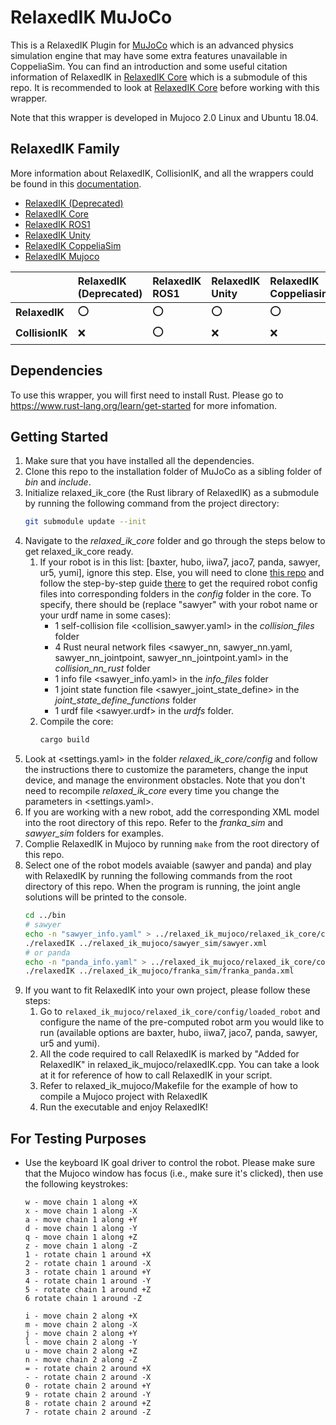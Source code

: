 # RelaxedIK MuJoCo

This is a RelaxedIK Plugin for [MuJoCo](http://www.mujoco.org/) which is an advanced physics simulation engine that may have some extra features unavailable in CoppeliaSim. You can find an introduction and some useful citation information of RelaxedIK in [RelaxedIK Core](https://github.com/uwgraphics/relaxed_ik_core) which is a submodule of this repo. It is recommended to look at [RelaxedIK Core](https://github.com/uwgraphics/relaxed_ik_core) before working with this wrapper.

Note that this wrapper is developed in Mujoco 2.0 Linux and Ubuntu 18.04. 

## RelaxedIK Family

More information about RelaxedIK, CollisionIK, and all the wrappers could be found in this [documentation](https://uwgraphics.github.io/relaxed_ik_core/).

- [RelaxedIK (Deprecated)](https://github.com/uwgraphics/relaxed_ik/tree/dev)
- [RelaxedIK Core](https://github.com/uwgraphics/relaxed_ik_core)
- [RelaxedIK ROS1](https://github.com/uwgraphics/relaxed_ik_ros1)
- [RelaxedIK Unity](https://github.com/uwgraphics/relaxed_ik_unity)
- [RelaxedIK CoppeliaSim](https://github.com/uwgraphics/relaxed_ik_coppeliasim)
- [RelaxedIK Mujoco](https://github.com/uwgraphics/relaxed_ik_mujoco)

||**RelaxedIK (Deprecated)**|**RelaxedIK ROS1**|**RelaxedIK Unity**|**RelaxedIK Coppeliasim**|**RelaxedIK Mujoco**|  
|:------|:-----|:-----|:-----|:-----|:-----| 
|**RelaxedIK**|:o:|:o:|:o:|:o:|:o:|  
|**CollisionIK**|:x:|:o:|:x:|:x:|:x:|  

## Dependencies

To use this wrapper, you will first need to install Rust. Please go to https://www.rust-lang.org/learn/get-started for more infomation.

## Getting Started

1. Make sure that you have installed all the dependencies.
1. Clone this repo to the installation folder of MuJoCo as a sibling folder of *bin* and *include*.
1. Initialize relaxed_ik_core (the Rust library of RelaxedIK) as a submodule by running the following command from the project directory:
    ```bash
    git submodule update --init
    ```
1. Navigate to the *relaxed_ik_core* folder and go through the steps below to get relaxed_ik_core ready.
    1. If your robot is in this list: [baxter, hubo, iiwa7, jaco7, panda, sawyer, ur5, yumi], ignore this step. Else, you will need to clone [this repo](https://github.com/uwgraphics/relaxed_ik) and follow the step-by-step guide [there](https://github.com/uwgraphics/relaxed_ik/blob/dev/src/start_here.py) to get the required robot config files into corresponding folders in the *config* folder in the core. To specify, there should be (replace "sawyer" with your robot name or your urdf name in some cases):
        - 1 self-collision file <collision_sawyer.yaml> in the *collision_files* folder
        - 4 Rust neural network files <sawyer_nn, sawyer_nn.yaml, sawyer_nn_jointpoint, sawyer_nn_jointpoint.yaml> in the *collision_nn_rust* folder
        - 1 info file <sawyer_info.yaml> in the *info_files* folder
        - 1 joint state function file <sawyer_joint_state_define> in the *joint_state_define_functions* folder
        - 1 urdf file <sawyer.urdf> in the *urdfs* folder.
    2. Compile the core:
        ```bash
        cargo build
        ```
1. Look at <settings.yaml> in the folder *relaxed_ik_core/config* and follow the instructions there to customize the parameters, change the input device, and manage the environment obstacles. Note that you don't need to recompile *relaxed_ik_core* every time you change the parameters in <settings.yaml>.
2. If you are working with a new robot, add the corresponding XML model into the root directory of this repo. Refer to the *franka_sim* and *sawyer_sim* folders for examples.
3. Complie RelaxedIK in Mujoco by running `make` from the root directory of this repo.
4. Select one of the robot models avaiable (sawyer and panda) and play with RelaxedIK by running the following commands from the root directory of this repo. When the program is running, the joint angle solutions will be printed to the console.
    ```bash
    cd ../bin
    # sawyer
    echo -n "sawyer_info.yaml" > ../relaxed_ik_mujoco/relaxed_ik_core/config/loaded_robot
    ./relaxedIK ../relaxed_ik_mujoco/sawyer_sim/sawyer.xml 
    # or panda
    echo -n "panda_info.yaml" > ../relaxed_ik_mujoco/relaxed_ik_core/config/loaded_robot
    ./relaxedIK ../relaxed_ik_mujoco/franka_sim/franka_panda.xml
    ```
5. If you want to fit RelaxedIK into your own project, please follow these steps:
    1. Go to `relaxed_ik_mujoco/relaxed_ik_core/config/loaded_robot` and configure the name of the pre-computed robot arm you would like to run (available options are baxter, hubo, iiwa7, jaco7, panda, sawyer, ur5 and yumi).
    2. All the code required to call RelaxedIK is marked by "Added for RelaxedIK" in relaxed_ik_mujoco/relaxedIK.cpp. You can take a look at it for reference of how to call RelaxedIK in your script.
    3. Refer to relaxed_ik_mujoco/Makefile for the example of how to compile a Mujoco project with RelaxedIK
    4. Run the executable and enjoy RelaxedIK!
   
## For Testing Purposes

- Use the keyboard IK goal driver to control the robot. Please make sure that the Mujoco window has focus (i.e., make sure it's clicked), then use the following keystrokes:
    ```
    w - move chain 1 along +X
    x - move chain 1 along -X
    a - move chain 1 along +Y
    d - move chain 1 along -Y
    q - move chain 1 along +Z
    z - move chain 1 along -Z
    1 - rotate chain 1 around +X
    2 - rotate chain 1 around -X
    3 - rotate chain 1 around +Y
    4 - rotate chain 1 around -Y
    5 - rotate chain 1 around +Z
    6 rotate chain 1 around -Z

    i - move chain 2 along +X
    m - move chain 2 along -X
    j - move chain 2 along +Y
    l - move chain 2 along -Y
    u - move chain 2 along +Z
    n - move chain 2 along -Z
    = - rotate chain 2 around +X
    - - rotate chain 2 around -X
    0 - rotate chain 2 around +Y
    9 - rotate chain 2 around -Y
    8 - rotate chain 2 around +Z
    7 - rotate chain 2 around -Z
    ```

